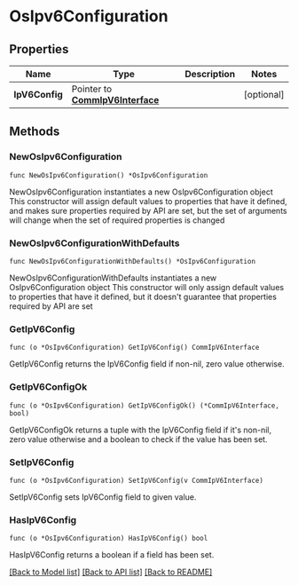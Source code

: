 # OsIpv6Configuration

## Properties

Name | Type | Description | Notes
------------ | ------------- | ------------- | -------------
**IpV6Config** | Pointer to [**CommIpV6Interface**](comm.IpV6Interface.md) |  | [optional] 

## Methods

### NewOsIpv6Configuration

`func NewOsIpv6Configuration() *OsIpv6Configuration`

NewOsIpv6Configuration instantiates a new OsIpv6Configuration object
This constructor will assign default values to properties that have it defined,
and makes sure properties required by API are set, but the set of arguments
will change when the set of required properties is changed

### NewOsIpv6ConfigurationWithDefaults

`func NewOsIpv6ConfigurationWithDefaults() *OsIpv6Configuration`

NewOsIpv6ConfigurationWithDefaults instantiates a new OsIpv6Configuration object
This constructor will only assign default values to properties that have it defined,
but it doesn't guarantee that properties required by API are set

### GetIpV6Config

`func (o *OsIpv6Configuration) GetIpV6Config() CommIpV6Interface`

GetIpV6Config returns the IpV6Config field if non-nil, zero value otherwise.

### GetIpV6ConfigOk

`func (o *OsIpv6Configuration) GetIpV6ConfigOk() (*CommIpV6Interface, bool)`

GetIpV6ConfigOk returns a tuple with the IpV6Config field if it's non-nil, zero value otherwise
and a boolean to check if the value has been set.

### SetIpV6Config

`func (o *OsIpv6Configuration) SetIpV6Config(v CommIpV6Interface)`

SetIpV6Config sets IpV6Config field to given value.

### HasIpV6Config

`func (o *OsIpv6Configuration) HasIpV6Config() bool`

HasIpV6Config returns a boolean if a field has been set.


[[Back to Model list]](../README.md#documentation-for-models) [[Back to API list]](../README.md#documentation-for-api-endpoints) [[Back to README]](../README.md)


